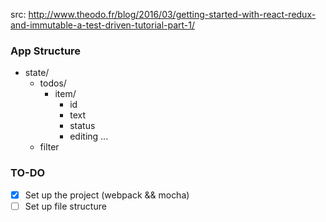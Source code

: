 src: http://www.theodo.fr/blog/2016/03/getting-started-with-react-redux-and-immutable-a-test-driven-tutorial-part-1/

### App Structure
- state/
  - todos/
    - item/
      - id
      - text
      - status
      - editing
    ...
  - filter

### TO-DO
- [x] Set up the project (webpack && mocha)
- [ ] Set up file structure
